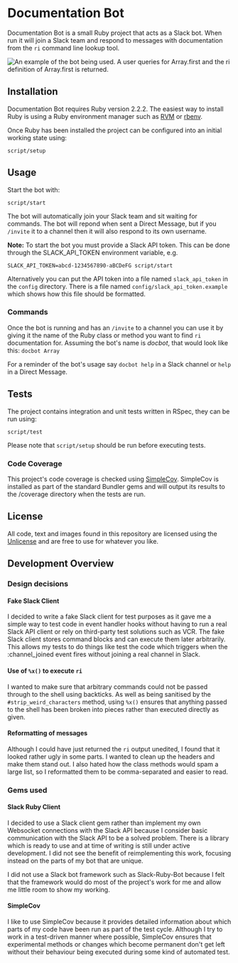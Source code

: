 # Documentation Bot
Documentation Bot is a small Ruby project that acts as a Slack bot. When run it will join a Slack team and respond to messages with documentation from the `ri` command line lookup tool.

![An example of the bot being used. A user queries for Array.first and the ri definition of Array.first is returned.](http://i.imgur.com/cVw5ptn.png)

## Installation

Documentation Bot requires Ruby version 2.2.2. The easiest way to install Ruby is using a Ruby environment manager such as [RVM](http://rvm.io) or [rbenv](https://github.com/rbenv/rbenv).

Once Ruby has been installed the project can be configured into an initial working state using:

`script/setup`

## Usage
Start the bot with:

`script/start`

The bot will automatically join your Slack team and sit waiting for commands. The bot will repond when sent a Direct Message, but if you `/invite` it to a channel then it will also respond to its own username.

**Note:** To start the bot you must provide a Slack API token. This can be done through the SLACK_API_TOKEN environment variable, e.g.

`SLACK_API_TOKEN=abcd-1234567890-aBCDeFG script/start`

Alternatively you can put the API token into a file named `slack_api_token` in the `config` directory. There is a file named `config/slack_api_token.example` which shows how this file should be formatted.

### Commands

Once the bot is running and has an `/invite` to a channel you can use it by giving it the name of the Ruby class or method you want to find `ri` documentation for. Assuming the bot's name is _docbot_, that would look like this: `docbot Array`

For a reminder of the bot's usage say `docbot help` in a Slack channel or `help` in a Direct Message.

## Tests

The project contains integration and unit tests written in RSpec, they can be run using:

`script/test`

Please note that `script/setup` should be run before executing tests.

### Code Coverage

This project's code coverage is checked using [SimpleCov](https://github.com/colszowka/simplecov). SimpleCov is installed as part of the standard Bundler gems and will output its results to the /coverage directory when the tests are run.

## License

All code, text and images found in this repository are licensed using the [Unlicense](http://unlicense.org/) and are free to use for whatever you like.

## Development Overview
### Design decisions
#### Fake Slack Client
I decided to write a fake Slack client for test purposes as it gave me a simple way to test code in event handler hooks without having to run a real Slack API client or rely on third-party test solutions such as VCR. The fake Slack client stores command blocks and can execute them later arbitrarily. This allows my tests to do things like test the code which triggers when the :channel_joined event fires without joining a real channel in Slack.

#### Use of `%x()` to execute `ri`
I wanted to make sure that arbitrary commands could not be passed through to the shell using backticks. As well as being sanitised by the `#strip_weird_characters` method, using `%x()` ensures that anything passed to the shell has been broken into pieces rather than executed directly as given.

#### Reformatting of messages
Although I could have just returned the `ri` output unedited, I found that it looked rather ugly in some parts. I wanted to clean up the headers and make them stand out. I also hated how the class methods would spam a large list, so I reformatted them to be comma-separated and easier to read.  

### Gems used
#### Slack Ruby Client
I decided to use a Slack client gem rather than implement my own Websocket connections with the Slack API because I consider basic communication with the Slack API to be a solved problem. There is a library which is ready to use and at time of writing is still under active development. I did not see the benefit of reimplementing this work, focusing instead on the parts of my bot that are unique. 

I did not use a Slack bot framework such as Slack-Ruby-Bot because I felt that the framework would do most of the project's work for me and allow me little room to show my working.

#### SimpleCov
I like to use SimpleCov because it provides detailed information about which parts of my code have been run as part of the test cycle. Although I try to work in a test-driven manner where possible, SimpleCov ensures that experimental methods or changes which become permanent don't get left without their behaviour being executed during some kind of automated test.